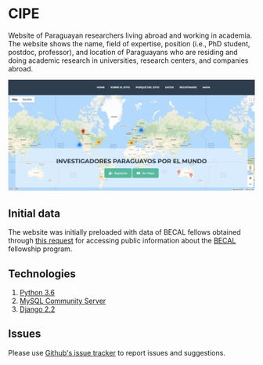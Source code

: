 # CIPE
Website of Paraguayan researchers living abroad and working in academia. The website shows the name, 
field of expertise, position (i.e., PhD student, postdoc, professor), and location of Paraguayans 
who are residing and doing academic research in universities, research centers, and companies abroad.

![Screenshot](screenshots/landing.png)

## Initial data

The website was initially preloaded with data of BECAL fellows obtained through [this request](https://informacionpublica.paraguay.gov.py/portal/#!/ciudadano/solicitud/24586) 
for  accessing public information about the [BECAL](http://www.becal.gov.py/) fellowship program.

## Technologies

1. [Python 3.6](https://www.python.org/downloads/)
2. [MySQL Community Server](https://www.mysql.com/downloads/)
3. [Django 2.2](https://www.djangoproject.com)

## Issues

Please use [Github's issue tracker](https://github.com/joausaga/cipe/issues/new) to report issues and 
suggestions.